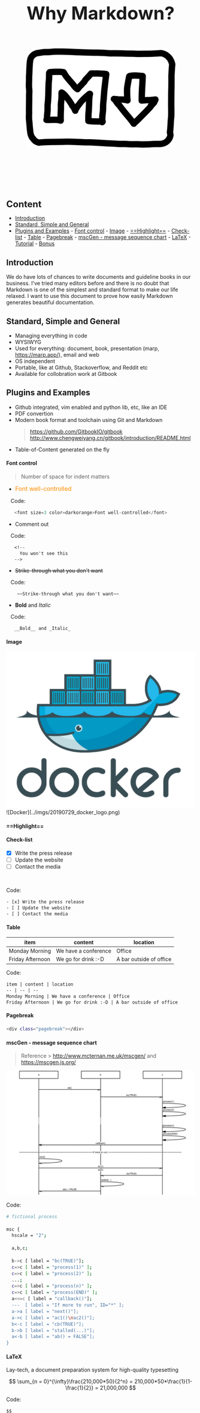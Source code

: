 <!--
created: %year%-%month%-%day% %time%
author: %author%
-->

<link href="20191122_why_markdown.css" rel="stylesheet">

<br>
<br>
<br>
<br>
<br>
<br>
<br>
<br>
<br>
<br>

**<center><font size=48>Why Markdown?</font></center>**

<br>
<br>
<br>

<center><img src="../imgs/20191125_markdown_logo.svg" width="400"></center>

<br>
<br>
<br>
<br>
<br>

<div class="pagebreak"></div>

<br>
<br>

<font size=5>**Content**</font>

<!-- TOC depthFrom:2 depthTo:6 withLinks:1 updateOnSave:1 orderedList:0 -->

- [Introduction](#introduction)
- [Standard, Simple and General](#standard-simple-and-general)
- [Plugins and Examples](#plugins-and-examples)
		- [Font control](#font-control)
		- [Image](#image)
		- [==Highlight==](#highlight)
		- [Check-list](#check-list)
		- [Table](#table)
		- [Pagebreak](#pagebreak)
		- [mscGen - message sequence chart](#mscgen-message-sequence-chart)
		- [LaTeX](#latex)
		- [Tutorial](#tutorial)
		- [Bonus](#bonus)

<!-- /TOC -->

<div class="pagebreak"></div>

## Introduction

We do have lots of chances to write documents and guideline books in our business. I've tried many editors before and there is no doubt that Markdown is one of the simplest and standard format to make our life relaxed. I want to use this document to prove how easily Markdown generates beautiful documentation.

## Standard, Simple and General
- Managing everything in code
- WYSIWYG
- Used for everything: document, book, presentation (marp, https://marp.app/), email and web
- OS independent
- Portable, like at Github, Stackoverflow, and Reddit etc
- Available for collobration work at Gitbook

## Plugins and Examples

- Github integrated, vim enabled and python lib, etc, like an IDE
- PDF convertion
- Modern book format and toolchain using Git and Markdown
	> https://github.com/GitbookIO/gitbook
	> http://www.chengweiyang.cn/gitbook/introduction/README.html
- Table-of-Content generated on the fly

#### Font control
> Number of space for indent matters

- <font size=3 color=darkorange>Font well-controlled</font>

&nbsp;&nbsp;&nbsp;Code:
```python
   <font size=3 color=darkorange>Font well-controlled</font>
```

- Comment out

<!--
	You won't see this
-->

&nbsp;&nbsp;&nbsp;Code:
```shell
   <!--
     You won't see this
   -->
```

- ~~Strike-through what you don't want~~

&nbsp;&nbsp;&nbsp;Code:
```shell
    ~~Strike-through what you don't want~~
```

- __Bold__ and _Italic_

&nbsp;&nbsp;&nbsp;Code:
```shell
   __Bold__ and _Italic_
```


#### Image

<div class=break-inside:avoid>
		<center><img src="../imgs/20190729_docker_logo.png" alt="Docker"
		title="We love container" width="550"></center>
</div>

<div class=”no-break”>
![Docker](../imgs/20190729_docker_logo.png)
</div>

#### ==Highlight==

<style type="text/css" rel="stylesheet">
	# * { color: darkblue; }
img {
	break-inside: avoid;
	}
	../imgs/20190729_docker_logo.png
</style>



<style>
    table.print-friendly tr td, table.print-friendly tr th {
        page-break-inside: avoid;
    }
</style>



#### Check-list

   - [x] Write the press release
   - [ ] Update the website
   - [ ] Contact the media

<br>

Code:

```shell
- [x] Write the press release
- [ ] Update the website
- [ ] Contact the media
```


#### Table

  item | content | location
  -- | -- | --
  Monday Morning | We have a conference | Office
  Friday Afternoon | We go for drink :-D | A bar outside of office

Code:
```shell
item | content | location
-- | -- | --
Monday Morning | We have a conference | Office
Friday Afternoon | We go for drink :-D | A bar outside of office
```

#### Pagebreak

```bash
<div class="pagebreak"></div>
```
#### mscGen - message sequence chart

> Reference > http://www.mcternan.me.uk/mscgen/ and https://mscgen.js.org/

<center><img src="../imgs/20191122_why_markdown2.svg"></center>

Code:

```bash
# fictional process

msc {
  hscale = "2";

  a,b,c;

  b->c [ label = "bc(TRUE)"];
  c=>c [ label = "process(1)" ];
  c=>c [ label = "process(2)" ];
  ...;
  c=>c [ label = "process(n)" ];
  c=>c [ label = "process(END)" ];
  a<<=c [ label = "callback()"];
  ---  [ label = "If more to run", ID="*" ];
  a->a [ label = "next()"];
  a->c [ label = "ac1()\nac2()"];
  b<-c [ label = "cb(TRUE)"];
  b->b [ label = "stalled(...)"];
  a<-b [ label = "ab() = FALSE"];
}
```

#### LaTeX

Lay-tech, a document preparation system for high-quality typesetting

$$
\sum_{n = 0}^{\infty}\frac{210,000*50}{2^n} = 210,000*50*\frac{1}{1-\frac{1}{2}} = 21,000,000
$$

Code:
```shell
$$
\sum_{n = 0}^{\infty}\frac{210,000*50}{2^n} = 210,000*50*\frac{1}{1-\frac{1}{2}} = 21,000,000
$$
```


#### Tutorial

> https://markdown-guide.readthedocs.io/en/latest/basics.html
> https://commonmark.org/help/tutorial/

#### Bonus

- Image embedded in Base64

![][img_ref_20191125]
[img_ref_20191125]:
data:image/svg;base64,PD94bWwgdmVyc2lvbj0iMS4wIiA/PjxzdmcgZW5hYmxlLWJhY2tncm91bmQ9Im5ldyAtMTk4Ljg3...
